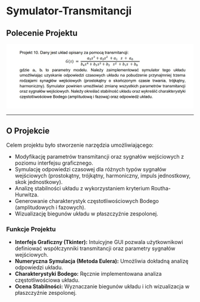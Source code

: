 # Symulator-Transmitancji

## Polecenie Projektu

![polecenie](polecenie.jpg)

---

## O Projekcie

Celem projektu było stworzenie narzędzia umożliwiającego:

- Modyfikację parametrów transmitancji oraz sygnałów wejściowych z poziomu interfejsu graficznego.
- Symulację odpowiedzi czasowej dla różnych typów sygnałów wejściowych (prostokątny, trójkątny, harmoniczny, impuls jednostkowy, skok jednostkowy).
- Analizę stabilności układu z wykorzystaniem kryterium Routha-Hurwitza.
- Generowanie charakterystyk częstotliwościowych Bodego (amplitudowych i fazowych).
- Wizualizację biegunów układu w płaszczyźnie zespolonej.

### Funkcje Projektu

- **Interfejs Graficzny (Tkinter):** Intuicyjne GUI pozwala użytkownikowi definiować współczynniki transmitancji oraz parametry sygnałów wejściowych.
- **Numeryczna Symulacja (Metoda Eulera):** Umożliwia dokładną analizę odpowiedzi układu.
- **Charakterystyki Bodego:** Ręcznie implementowana analiza częstotliwościowa układu.
- **Ocena Stabilności:** Wyznaczanie biegunów układu i ich wizualizacja w płaszczyźnie zespolonej.
